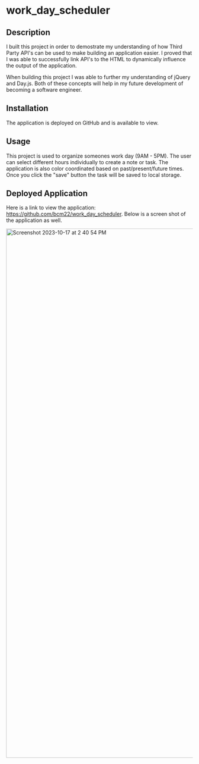 # work_day_scheduler

## Description

I built this project in order to demostrate my understanding of how Third Party API's can be used to make building an application easier. I proved that I was able to successfully link API's to the HTML to dynamically influence the output of the application. 

When building this project I was able to further my understanding of jQuery and Day.js. Both of these concepts will help in my future development of becoming a software engineer. 

## Installation

The application is deployed on GitHub and is available to view.

## Usage

This project is used to organize someones work day (9AM - 5PM). The user can select different hours individually to create a note or task. The application is also color coordinated based on past/present/future times. Once you click the "save" button the task will be saved to local storage. 

## Deployed Application

Here is a link to view the application: https://github.com/bcm22/work_day_scheduler. Below is a screen shot of the application as well. 

<img width="1423" alt="Screenshot 2023-10-17 at 2 40 54 PM" src="https://github.com/bcm22/work_day_scheduler/assets/135455152/a0adaeaa-0028-41fd-9343-63366a0784af">


